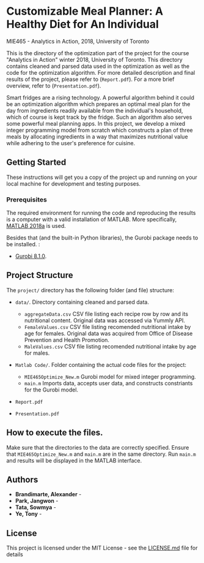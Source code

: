 # Customizable Meal Planner: A Healthy Diet for An Individual
MIE465 - Analytics in Action, 2018, University of Toronto

This is the directory of the optimization part of the project for the course "Analytics in Action" winter 2018, University of Toronto. This directory contains cleaned and parsed data used in the optimization as well as the code for the optimization algorithm. For more detailed description and final results of the project, please refer to (`Report.pdf`). For a more brief overview, refer to (`Presentation.pdf`).

Smart fridges are a rising technology. A powerful algorithm behind it could be an optimization algorithm which prepares an optimal meal plan for the day from ingredients readily available from the individual's household, which of course is kept track by the fridge. Such an algorithm also serves some powerful meal planning apps. In this project, we develop a mixed integer programming model from scratch which constructs a plan of three meals by allocating ingredients in a way that maximizes nutritional value while adhering to the user's preference for cuisine.

## Getting Started

These instructions will get you a copy of the project up and running on your local machine for development and testing purposes.

### Prerequisites

The required environment for running the code and reproducing the results is a computer with a valid installation of MATLAB. More specifically, [MATLAB 2018a](https://www.mathworks.com/help/releases/R2018a/index.html) is used.

Besides that (and the built-in Python libraries), the Gurobi package needs to be installed. :

* [Gurobi 8.1.0](https://www.gurobi.com/documentation/8.1/quickstart_mac/matlab_setting_up_gurobi_f.html). 

## Project Structure

The `project/` directory has the following folder (and file) structure:

* `data/`. Directory containing cleaned and parsed data.
    * `aggregateData.csv` CSV file listing each recipe row by row and its nutritional content. Original data was accessed via Yummly API.
    * `FemaleValues.csv` CSV file listing recomended nutritional intake by age for females. Original data was acquired from Office of Disease Prevention and Health Promotion.
    * `MaleValues.csv` CSV file listing recomended nutritional intake by age for males.

* `Matlab Code/`. Folder containing the actual code files for the project:
    * `MIE465Optimize_New.m` Gurobi model for mixed integer programming.
    * `main.m` Imports data, accepts user data, and constructs constriants for the Gurobi model.

* `Report.pdf`
* `Presentation.pdf`

## How to execute the files.
	
Make sure that the directories to the data are correctly specified. Ensure that `MIE465Optimize_New.m` and `main.m` are in the same directory. Run `main.m` and results will be displayed in the MATLAB interface.

## Authors

* **Brandimarte, Alexander** - 
* **Park, Jangwon** - 
* **Tata, Sowmya** - 
* **Ye, Tony** - 

## License

This project is licensed under the MIT License - see the [LICENSE.md](LICENSE.md) file for details
